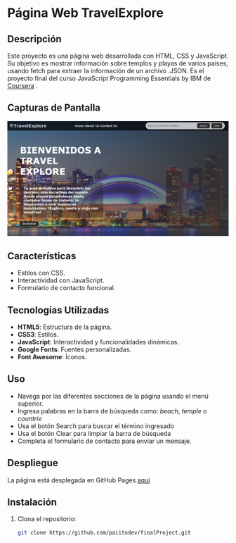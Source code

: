 # Página Web TravelExplore

## Descripción
Este proyecto es una página web desarrollada con HTML, CSS y JavaScript. Su objetivo es mostrar
información sobre templos y playas de varios países, 
usando fetch para extraer la información de un archivo .JSON.
Es el proyecto final del curso JavaScript Programming Essentials by IBM de [Coursera](https://www.coursera.org/learn/javascript-programming-essentials/home/info) .

## Capturas de Pantalla
![Captura de Pantalla](/img/screenshot.png)

## Características
- Estilos con CSS.
- Interactividad con JavaScript.
- Formulario de contacto funcional.

## Tecnologías Utilizadas
- **HTML5**: Estructura de la página.
- **CSS3**: Estilos.
- **JavaScript**: Interactividad y funcionalidades dinámicas.
- **Google Fonts**: Fuentes personalizadas.
- **Font Awesome**: Íconos.

## Uso
- Navega por las diferentes secciones de la página usando el menú superior.
- Ingresa palabras en la barra de búsqueda como: *beach*, *temple* o *countrie*
- Usa el botón Search para buscar el término ingresado
- Usa el botón Clear para limpiar la barra de búsqueda 
- Completa el formulario de contacto para enviar un mensaje.

## Despliegue 
La página está desplegada en GitHub Pages [aquí](https://paiitodev.github.io/finalProject/)

## Instalación
1. Clona el repositorio:
   ```bash
   git clone https://github.com/paiitodev/finalProject.git
